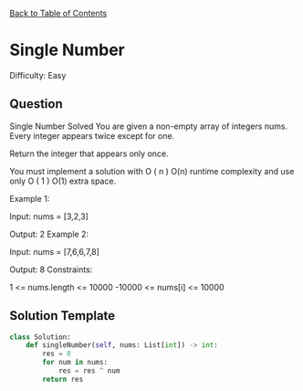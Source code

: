 [Back to Table of Contents](../../README.md)

# Single Number
Difficulty: Easy

## Question
Single Number
Solved 
You are given a non-empty array of integers nums. Every integer appears twice except for one.

Return the integer that appears only once.

You must implement a solution with 
O
(
n
)
O(n) runtime complexity and use only 
O
(
1
)
O(1) extra space.

Example 1:

Input: nums = [3,2,3]

Output: 2
Example 2:

Input: nums = [7,6,6,7,8]

Output: 8
Constraints:

1 <= nums.length <= 10000
-10000 <= nums[i] <= 10000

## Solution Template
```python
class Solution:
    def singleNumber(self, nums: List[int]) -> int:
        res = 0
        for num in nums:
            res = res ^ num
        return res
        
```
